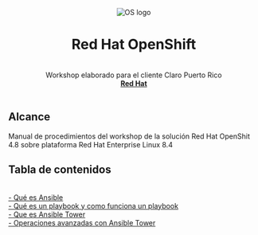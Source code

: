 <p align="center"><img src="https://github.com/workshopopennova/workshopclaro/blob/main/images/os000.png?raw=true" alt="OS logo">
</p>
<h1 align="center">Red Hat OpenShift</h1>
<p align="center">
<br>Workshop elaborado para el cliente Claro Puerto Rico
  <br><a href="https://www.redhat.com"><strong>Red Hat</strong></a>
  <br>
  <br>
</p>


<h2>Alcance</h2>

Manual de procedimientos del workshop de la solución Red Hat OpenShit 4.8 sobre plataforma Red Hat Enterprise Linux 8.4

<h2>Tabla de contenidos</h2>
<br><a href="ans01">- Qué es Ansible</a>
<br><a href="ans02">- Qué es un playbook y como funciona un playbook</a>
<br><a href="ans103">- Que es Ansible Tower</a>
<br><a href="ans104">- Operaciones avanzadas con Ansible Tower</a>